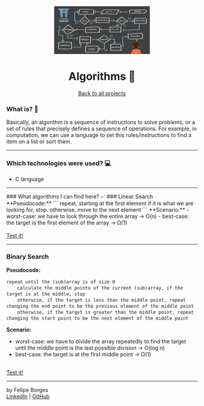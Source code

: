 <div align="center">	
	<img src="./.github/algorithms.png" alt="algorithmsimg" width="50%"/>	
</div>

<div align="center">
	<h1>Algorithms 📝</h1>
</div>

<div align="center">	
	<a href="https://github.com/felipejsborges/cs50_challenges#cs50x-challenges-">Back to all projects</a>
</div>

### What is? 🤔
Basically, an algorithm is a sequence of instructions to solve problems, or a set of rules that precisely defines a sequence of operations. For example, in computation, we can use a language to set this rules/instructions to find a item on a list or sort them.
<hr>

### Which technologies were used? 💻
- C language
<hr>
<div>
### What algorithms I can find here? ✅
### Linear Search
**Pseudocode:**
```
repeat, starting at the first element
	if it is what we are looking for, stop. otherwise, move to the next element
```
**Scenario:**
- worst-case: we have to look through the entire array -> O(n)
- best-case: the target is the first element of the array -> Ω(1)<br>
<br>
<a href="https://repl.it/@FelipeBorges3/AdoredUnfitFilesize#linearsearch.c">Test it!</a>
<hr>
</div>

### Binary Search
**Pseudocode:**
```
repeat until the (sub)array is of size 0
	calculate the middle pointo of the current (sub)array, if the target is at the middle, stop
	otherwise, if the target is less than the middle point, repeat changing the end point to be the previous element of the middle point
	otherwise, if the target is greater than the middle point, repeat changing the start point to be the next element of the middle point
```
**Scenario:**
- worst-case: we have to divide the array repeatedly to find the target until the middle point is the last possible division -> O(log n)
- best-case: the target is at the first middle point -> Ω(1)
<br>
<a href="https://repl.it/@FelipeBorges3/AdoredUnfitFilesize#binarysearch.c">Test it!</a>
<br>


<hr>

by Felipe Borges<br>
[LinkedIn](https://www.linkedin.com/in/felipejsborges) | [GitHub](https://github.com/felipejsborges)
